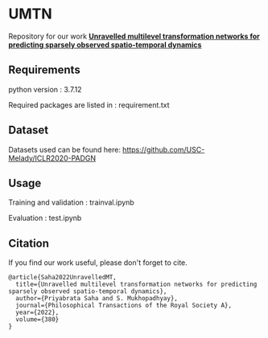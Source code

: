 # UMTN

Repository for our work [**Unravelled multilevel transformation networks for predicting sparsely observed spatio-temporal dynamics**](https://arxiv.org/abs/2203.08655)

## Requirements
python version : 3.7.12

Required packages are listed in : requirement.txt

## Dataset
Datasets used can be found here: https://github.com/USC-Melady/ICLR2020-PADGN

## Usage
Training and validation : trainval.ipynb

Evaluation : test.ipynb

## Citation
If you find our work useful, please don't forget to cite. 
```
@article{Saha2022UnravelledMT,
  title={Unravelled multilevel transformation networks for predicting sparsely observed spatio-temporal dynamics},
  author={Priyabrata Saha and S. Mukhopadhyay},
  journal={Philosophical Transactions of the Royal Society A},
  year={2022},
  volume={380}
}
```

